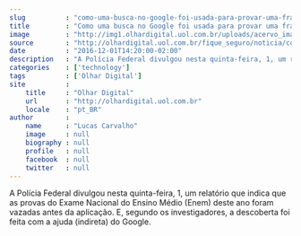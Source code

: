 ```yaml
---
slug          : "como-uma-busca-no-google-foi-usada-para-provar-uma-fraude-no-enem-2016"
title         : "Como uma busca no Google foi usada para provar uma fraude no Enem 2016"
image         : "http://img1.olhardigital.uol.com.br/uploads/acervo_imagens/2016/09/20160921144013_660_420.jpg"
source        : "http://olhardigital.uol.com.br/fique_seguro/noticia/como-uma-busca-no-google-foi-usada-para-provar-uma-fraude-no-enem-2016/64334"
date          : "2016-12-01T14:20:00-02:00"
description   : "A Polícia Federal divulgou nesta quinta-feira, 1, um relatório que indica que as provas do Exame Nacional do Ensino Médio (Enem) deste ano foram vazadas antes da aplicação. E, segundo os investigadores, a descoberta foi feita com a ajuda (indireta) do Google."
categories    : ['technology']
tags          : ['Olhar Digital']
site          :
    title     : "Olhar Digital"
    url       : "http://olhardigital.uol.com.br"
    locale    : "pt_BR"
author        :
    name      : "Lucas Carvalho"
    image     : null
    biography : null
    profile   : null
    facebook  : null
    twitter   : null
---
```


A Polícia Federal divulgou nesta quinta-feira, 1, um relatório que indica que as provas do Exame Nacional do Ensino Médio (Enem) deste ano foram vazadas antes da aplicação. E, segundo os investigadores, a descoberta foi feita com a ajuda (indireta) do Google.
